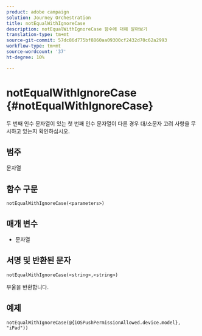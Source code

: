 ```yaml
---
product: adobe campaign
solution: Journey Orchestration
title: notEqualWithIgnoreCase
description: notEqualWithIgnoreCase 함수에 대해 알아보기
translation-type: tm+mt
source-git-commit: 57dc86d775bf8860aa09300cf2432d70c62a2993
workflow-type: tm+mt
source-wordcount: '37'
ht-degree: 10%

---
```



# notEqualWithIgnoreCase {#notEqualWithIgnoreCase}

두 번째 인수 문자열이 있는 첫 번째 인수 문자열이 다른 경우 대/소문자 고려 사항을 무시하고 있는지 확인하십시오.

## 범주

문자열

## 함수 구문

`notEqualWithIgnoreCase(<parameters>)`

## 매개 변수

* 문자열

## 서명 및 반환된 문자

`notEqualWithIgnoreCase(<string>,<string>)`

부울을 반환합니다.

## 예제

`notEqualWithIgnoreCase(@{iOSPushPermissionAllowed.device.model}, "iPad"))`
